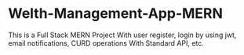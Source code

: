 # Welth-Management-App-MERN
This is a Full Stack MERN Project With user register, login by using jwt, email notifications, CURD operations With Standard API, etc.
